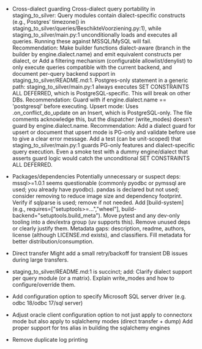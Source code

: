 * Cross-dialect guarding
Cross-dialect query portability in staging_to_silver:
Query modules contain dialect-specific constructs (e.g., Postgres’ timezone() in staging_to_silver/queries/BeschikteVoorziening.py:1), while staging_to_silver/main.py:1 unconditionally loads and executes all queries. Running these against MSSQL/MySQL will fail.
Recommendation:
Make builder functions dialect-aware (branch in the builder by engine.dialect.name) and emit equivalent constructs per dialect, or
Add a filtering mechanism (configurable allowlist/denylist) to only execute queries compatible with the current backend, and document per-query backend support in staging_to_silver/README.md:1.
Postgres-only statement in a generic path:
staging_to_silver/main.py:1 always executes SET CONSTRAINTS ALL DEFERRED, which is PostgreSQL-specific. This will break on other DBs.
Recommendation: Guard with if engine.dialect.name == 'postgresql' before executing.
Upsert mode:
Uses .on_conflict_do_update on an Insert, which is PostgreSQL-only. The file comments acknowledge this, but the dispatcher (write_modes) doesn’t guard by engine.dialect.name.
Recommendation: Add a dialect guard for upsert or document that upsert mode is PG-only and validate before use to give a clear error message.
Add a test (can be unit-scoped) that staging_to_silver/main.py:1 guards PG-only features and dialect-specific query execution. Even a smoke test with a dummy engine/dialect that asserts guard logic would catch the unconditional SET CONSTRAINTS ALL DEFERRED.

* Packages/dependencies
Potentially unnecessary or suspect deps:
mssql>=1.0.1 seems questionable (commonly pyodbc or pymssql are used; you already have pyodbc).
pandas is declared but not used; consider removing to reduce image size and dependency footprint.
Verify if sqlparse is used; remove if not needed.
Add [build-system] (e.g., requires=["setuptools>=...","wheel"], build-backend="setuptools.build_meta").
Move pytest and any dev-only tooling into a dev/extra group (uv supports this).
Remove unused deps or clearly justify them.
Metadata gaps: description, readme, authors, license (although LICENSE.md exists), and classifiers.
Fill metadata for better distribution/consumption.

* Direct transfer
Might add a small retry/backoff for transient DB issues during large transfers.

* staging_to_silver/README.md:1 is succinct; add:
Clarify dialect support per query module (or a matrix).
Explain write_modes and how to configure/override them.

* Add configuration option to specify Microsoft SQL server driver (e.g. odbc 18/odbc 17/sql server)

* Adjust oracle client configuration option to not just apply to connectorx mode but also apply to sqlalchemy modes (direct transfer + dump)
Add proper support for tns alias in building the sqlalchemy engines

* Remove duplicate log printing


